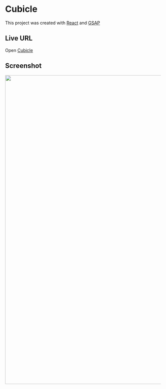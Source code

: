 # Cubicle

This project was created with [React](https://github.com/facebook/create-react-app) and [GSAP](https://greensock.com/docs)

## Live URL 
Open [Cubicle](https://cubicle-app.netlify.app/)

## Screenshot
<img src="Cubicle/src/assets/images/landingPage.jpg"  width="1000">

